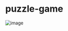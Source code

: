 # puzzle-game

![image](https://github.com/Kris022/puzzle-game/assets/86967871/7e6301dd-5610-41d4-b859-bed8b2c7e294)
